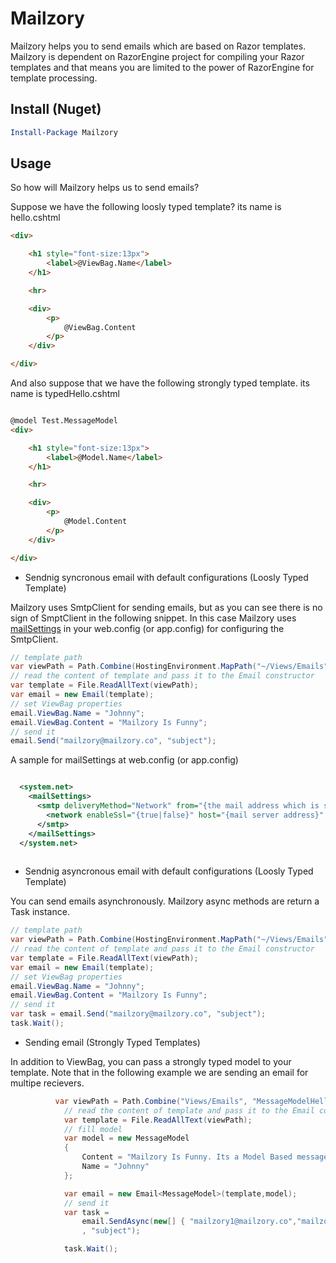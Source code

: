 # Mailzory
Mailzory helps you to send emails which are based on Razor templates. Mailzory is dependent on RazorEngine project for compiling your Razor templates and that means you are limited to the power of RazorEngine for template processing.

## Install (Nuget)

```powershell
Install-Package Mailzory

```
## Usage

So how will Mailzory helps us to send emails?

Suppose we have the following loosly typed template? its name is hello.cshtml

```html
<div>

    <h1 style="font-size:13px">
        <label>@ViewBag.Name</label>
    </h1>

    <hr>

    <div>
        <p>
            @ViewBag.Content
        </p>       
    </div>

</div>
```

And also suppose that we have the following strongly typed template. its name is typedHello.cshtml

```html

@model Test.MessageModel
<div>

    <h1 style="font-size:13px">
        <label>@Model.Name</label>
    </h1>

    <hr>

    <div>
        <p>
            @Model.Content
        </p>
    </div>

</div>

```

* Sendnig syncronous email with default configurations (Loosly Typed Template)

Mailzory uses SmtpClient for sending emails, but as you can see there is no sign of SmptClient in the following snippet. In this case Mailzory uses [mailSettings](https://msdn.microsoft.com/en-us/library/w355a94k(v=vs.110).aspx) in your web.config (or app.config) for configuring the SmtpClient.

```c#
// template path
var viewPath = Path.Combine(HostingEnvironment.MapPath("~/Views/Emails"), "hello.cshtml"); 
// read the content of template and pass it to the Email constructor
var template = File.ReadAllText(viewPath);
var email = new Email(template);
// set ViewBag properties
email.ViewBag.Name = "Johnny";
email.ViewBag.Content = "Mailzory Is Funny";
// send it
email.Send("mailzory@mailzory.co", "subject");
```

A sample for mailSettings at web.config (or app.config)

```xml

  <system.net>
    <mailSettings>
      <smtp deliveryMethod="Network" from="{the mail address which is sending your emails: mailzor@isgood.com}">
        <network enableSsl="{true|false}" host="{mail server address}" port="{mail server port}" defaultCredentials="{true|false}" userName="{username}" password="{password}" />
      </smtp>
    </mailSettings>
  </system.net>
  
```

* Sendnig asyncronous email with default configurations (Loosly Typed Template)

You can send emails asynchronously. Mailzory async methods are return a Task instance.

```c#
// template path
var viewPath = Path.Combine(HostingEnvironment.MapPath("~/Views/Emails"), "hello.cshtml"); 
// read the content of template and pass it to the Email constructor
var template = File.ReadAllText(viewPath);
var email = new Email(template);
// set ViewBag properties
email.ViewBag.Name = "Johnny";
email.ViewBag.Content = "Mailzory Is Funny";
// send it
var task = email.Send("mailzory@mailzory.co", "subject");
task.Wait();
```

* Sending email (Strongly Typed Templates)

In addition to ViewBag, you can pass a strongly typed model to your template. Note that in the following example we are sending an email for multipe recievers.

```c#
          var viewPath = Path.Combine("Views/Emails", "MessageModelHello.cshtml");
            // read the content of template and pass it to the Email constructor
            var template = File.ReadAllText(viewPath);
            // fill model
            var model = new MessageModel
            {
                Content = "Mailzory Is Funny. Its a Model Based message.",
                Name = "Johnny"
            };

            var email = new Email<MessageModel>(template,model);
            // send it
            var task =
                email.SendAsync(new[] { "mailzory1@mailzory.co","mailzory2@mailzory.co" }
                , "subject");

            task.Wait();
```
